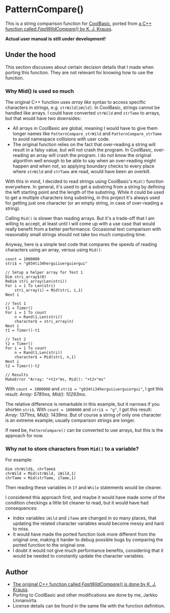 # PatternCompare()
This is a string comparison function for [CoolBasic](https://www.coolbasic.com), ported from [a C++ function called *FastWildCompare()* by K. J. Krauss](http://developforperformance.com/MatchingWildcards_AnImprovedAlgorithmForBigData.html).

**Actual user manual is still under development!**



## Under the hood
This section discusses about certain decision details that I made when porting this function. They are not relevant for knowing how to use the function.

### Why Mid() is used so much
The original C++ function uses *array like* syntax to access specific characters in strings, e.g. `strWild[iWild]`. In CoolBasic, strings cannot be handled like arrays. I could have converted `strWild` and `strTame` to arrays, but that would have two downsides:
- All arrays in CoolBasic are global, meaning I would have to give them longer names like `PatternCompare_strWild`  and `PatternCompare_strTame` to avoid namespace collisions with user code.
- The original function relies on the fact that over-reading a string will result in a falsy value, but will not crash the program. In CoolBasic, over-reading an array will crash the program. I do not know the original algorithm well enough to be able to say when an over-reading might happen and when not, so applying boundary checks to every place where `strWild` and `strTame` are read, would have been an overkill.

With this in mind, I decided to read strings using CoolBasic's `Mid()` function everywhere. In general, it's used to get a substring from a string by defining the left starting point and the length of the substring. While it could be used to get a multiple characters long substring, in this project it's always used for getting just one character (or an empty string, in case of over-reading a string).

Calling `Mid()` is slower than reading arrays. But it's a trade-off that I am willing to accept, at least until I will come up with a use case that would really benefit from a better performance. Occasional text comparison with reasonably small strings should not take too much computing time.

Anyway, here is a simple test code that compares the speeds of reading characters using an array, versus using `Mid()`:

```
count = 1000000
stri$ = "g934ti34herguiiuerguiergui"

// Setup a helper array for Test 1
Dim stri_array$(0)
ReDim stri_array(Len(stri))
For i = 1 To Len(stri)
	stri_array(i) = Mid(stri, i,1)
Next i

// Test 1
t1 = Timer()
For i = 1 To count
	n = Rand(1,Len(stri))
	character$ = stri_array(n)
Next i
t1 = Timer()-t1

// Test 2
t2 = Timer()
For i = 1 To count
	n = Rand(1,Len(stri))
	character$ = Mid(stri, n,1)
Next i
t2 = Timer()-t2

// Results
MakeError "Array: "+t1+"ms, Mid(): "+t2+"ms"
```
With `count = 1000000` and `stri$ = "g934ti34herguiiuerguiergui"`, I got this result: *Array: 5781ms, Mid(): 10293ms*. 

The relative difference is remarkable in this example, but it narrows if you shorten `stri$`. With `count = 1000000` and `stri$ = "g"`, I got this result: *Array: 1371ms, Mid(): 1439ms*. But of course a string of only one character is an extreme example; usually comparison strings are longer.

If need be, `PatternCompare()` can be converted to use arrays, but this is the approach for now.

### Why not to store characters from `Mid()` to a variable?

For example:
```
Dim chrWild$, chrTame$
chrWild = Mid(strWild, iWild,1)
chrTame = Mid(strTame, iTame,1)
```
Then reading these variables in `If` and `While` statements would be cleaner.

I considered this approach first, and maybe it would have made some of the condition checkings a little bit cleaner to read, but it would have had consequences:
- Index variables `iWild` and `iTame` are changed in so many places, that updating the related character variables would become messy and hard to miss.
- It would have made the ported function look more different from the original one, making it harder to debug possible bugs by comparing the ported function to the original one.
- I doubt it would not give much performance benefits, considering that it would be needed to constantly update the character variables.


## Author
- [The original C++ function called *FastWildCompare()* is done by K. J. Krauss](http://developforperformance.com/MatchingWildcards_AnImprovedAlgorithmForBigData.html).
- Porting to CoolBasic and other modifications are done by me, Jarkko Linnanvirta.
- License details can be found in the same file with the function definition.